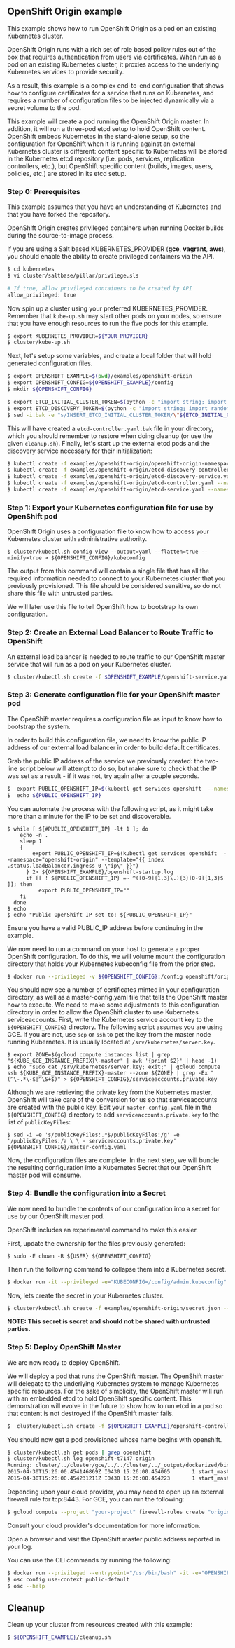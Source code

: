 ## OpenShift Origin example

This example shows how to run OpenShift Origin as a pod on an existing Kubernetes cluster.

OpenShift Origin runs with a rich set of role based policy rules out of the box that requires authentication from users via certificates.  When run as a pod on an existing Kubernetes cluster, it proxies access to the underlying Kubernetes services to provide security.

As a result, this example is a complex end-to-end configuration that shows how to configure certificates for a service that runs on Kubernetes, and requires a number of configuration files to be injected dynamically via a secret volume to the pod.

This example will create a pod running the OpenShift Origin master. In addition, it will run a three-pod etcd setup to hold OpenShift content. OpenShift embeds Kubernetes in the stand-alone setup, so the configuration for OpenShift when it is running against an external Kubernetes cluster is different: content specific to Kubernetes will be stored in the Kubernetes etcd repository (i.e. pods, services, replication controllers, etc.), but OpenShift specific content (builds, images, users, policies, etc.) are stored in its etcd setup.

### Step 0: Prerequisites

This example assumes that you have an understanding of Kubernetes and that you have forked the repository.

OpenShift Origin creates privileged containers when running Docker builds during the source-to-image process.

If you are using a Salt based KUBERNETES_PROVIDER (**gce**, **vagrant**, **aws**), you should enable the
ability to create privileged containers via the API.

```sh
$ cd kubernetes
$ vi cluster/saltbase/pillar/privilege.sls

# If true, allow privileged containers to be created by API
allow_privileged: true
```

Now spin up a cluster using your preferred KUBERNETES_PROVIDER. Remember that `kube-up.sh` may start other pods on your nodes, so ensure that you have enough resources to run the five pods for this example.


```sh
$ export KUBERNETES_PROVIDER=${YOUR_PROVIDER}
$ cluster/kube-up.sh
```

Next, let's setup some variables, and create a local folder that will hold generated configuration files.

```sh
$ export OPENSHIFT_EXAMPLE=$(pwd)/examples/openshift-origin
$ export OPENSHIFT_CONFIG=${OPENSHIFT_EXAMPLE}/config
$ mkdir ${OPENSHIFT_CONFIG}

$ export ETCD_INITIAL_CLUSTER_TOKEN=$(python -c "import string; import random; print(''.join(random.SystemRandom().choice(string.ascii_lowercase + string.digits) for _ in range(40)))")
$ export ETCD_DISCOVERY_TOKEN=$(python -c "import string; import random; print(\"etcd-cluster-\" + ''.join(random.SystemRandom().choice(string.ascii_lowercase + string.digits) for _ in range(5)))")
$ sed -i.bak -e "s/INSERT_ETCD_INITIAL_CLUSTER_TOKEN/\"${ETCD_INITIAL_CLUSTER_TOKEN}\"/g" -e "s/INSERT_ETCD_DISCOVERY_TOKEN/\"${ETCD_DISCOVERY_TOKEN}\"/g" ${OPENSHIFT_EXAMPLE}/etcd-controller.yaml
```

This will have created a `etcd-controller.yaml.bak` file in your directory, which you should remember to restore when doing cleanup (or use the given `cleanup.sh`). Finally, let's start up the external etcd pods and the discovery service necessary for their initialization:

```sh
$ kubectl create -f examples/openshift-origin/openshift-origin-namespace.yaml
$ kubectl create -f examples/openshift-origin/etcd-discovery-controller.yaml --namespace="openshift-origin"
$ kubectl create -f examples/openshift-origin/etcd-discovery-service.yaml --namespace="openshift-origin"
$ kubectl create -f examples/openshift-origin/etcd-controller.yaml --namespace="openshift-origin"
$ kubectl create -f examples/openshift-origin/etcd-service.yaml --namespace="openshift-origin"
```

### Step 1: Export your Kubernetes configuration file for use by OpenShift pod

OpenShift Origin uses a configuration file to know how to access your Kubernetes cluster with administrative authority.

```
$ cluster/kubectl.sh config view --output=yaml --flatten=true --minify=true > ${OPENSHIFT_CONFIG}/kubeconfig
```

The output from this command will contain a single file that has all the required information needed to connect to your Kubernetes cluster that you previously provisioned. This file should be considered sensitive, so do not share this file with untrusted parties.

We will later use this file to tell OpenShift how to bootstrap its own configuration.

### Step 2: Create an External Load Balancer to Route Traffic to OpenShift

An external load balancer is needed to route traffic to our OpenShift master service that will run as a pod on your Kubernetes cluster.


```sh
$ cluster/kubectl.sh create -f $OPENSHIFT_EXAMPLE/openshift-service.yaml --namespace="openshift-origin"
```

### Step 3: Generate configuration file for your OpenShift master pod

The OpenShift master requires a configuration file as input to know how to bootstrap the system.

In order to build this configuration file, we need to know the public IP address of our external load balancer in order to build default certificates.

Grab the public IP address of the service we previously created: the two-line script below will attempt to do so, but make sure to check that the IP was set as a result - if it was not, try again after a couple seconds.


```sh
$  export PUBLIC_OPENSHIFT_IP=$(kubectl get services openshift  --namespace="openshift-origin" --template="{{ index .status.loadBalancer.ingress 0 \"ip\" }}")
$  echo ${PUBLIC_OPENSHIFT_IP}
```

You can automate the process with the following script, as it might take more than a minute for the IP to be set and discoverable.

```shell
$ while [ ${#PUBLIC_OPENSHIFT_IP} -lt 1 ]; do
  	echo -n .
  	sleep 1
  	{
	  	export PUBLIC_OPENSHIFT_IP=$(kubectl get services openshift  --namespace="openshift-origin" --template="{{ index .status.loadBalancer.ingress 0 \"ip\" }}")
	  } 2> ${OPENSHIFT_EXAMPLE}/openshift-startup.log
	  if [[ ! ${PUBLIC_OPENSHIFT_IP} =~ ^([0-9]{1,3}\.){3}[0-9]{1,3}$ ]]; then
		  export PUBLIC_OPENSHIFT_IP=""
  	fi
  done
$ echo
$ echo "Public OpenShift IP set to: ${PUBLIC_OPENSHIFT_IP}"
```

Ensure you have a valid PUBLIC_IP address before continuing in the example.

We now need to run a command on your host to generate a proper OpenShift configuration.  To do this, we will volume mount the configuration directory that holds your Kubernetes kubeconfig file from the prior step.


```sh
$ docker run --privileged -v ${OPENSHIFT_CONFIG}:/config openshift/origin start master --write-config=/config --kubeconfig=/config/kubeconfig --master=https://localhost:8443 --public-master=https://${PUBLIC_OPENSHIFT_IP}:8443 --etcd=http://etcd:2379
```

You should now see a number of certificates minted in your configuration directory, as well as a master-config.yaml file that tells the OpenShift master how to execute.  We need to make some adjustments to this configuration directory in order to allow the OpenShift cluster to use Kubernetes serviceaccounts. First, write the Kubernetes service account key to the `${OPENSHIFT_CONFIG}` directory. The following script assumes you are using GCE. If you are not, use `scp` or `ssh` to get the key from the master node running Kubernetes. It is usually located at `/srv/kubernetes/server.key`.

```shell
$ export ZONE=$(gcloud compute instances list | grep "${KUBE_GCE_INSTANCE_PREFIX}\-master" | awk '{print $2}' | head -1)
$ echo "sudo cat /srv/kubernetes/server.key; exit;" | gcloud compute ssh ${KUBE_GCE_INSTANCE_PREFIX}-master --zone ${ZONE} | grep -Ex "(^\-.*\-$|^\S+$)" > ${OPENSHIFT_CONFIG}/serviceaccounts.private.key

```

Although we are retrieving the private key from the Kubernetes master, OpenShift will take care of the conversion for us so that serviceaccounts are created with the public key. Edit your `master-config.yaml` file in the `${OPENSHIFT_CONFIG}` directory to add `serviceaccounts.private.key` to the list of `publicKeyFiles`:

```shell
$ sed -i -e 's/publicKeyFiles:.*$/publicKeyFiles:/g' -e '/publicKeyFiles:/a \ \ - serviceaccounts.private.key' ${OPENSHIFT_CONFIG}/master-config.yaml
```

Now, the configuration files are complete. In the next step, we will bundle the resulting configuration into a Kubernetes Secret that our OpenShift master pod will consume.

### Step 4: Bundle the configuration into a Secret

We now need to bundle the contents of our configuration into a secret for use by our OpenShift master pod.

OpenShift includes an experimental command to make this easier.

First, update the ownership for the files previously generated:

```
$ sudo -E chown -R ${USER} ${OPENSHIFT_CONFIG}
```

Then run the following command to collapse them into a Kubernetes secret.

```sh
$ docker run -it --privileged -e="KUBECONFIG=/config/admin.kubeconfig" -v ${OPENSHIFT_CONFIG}:/config openshift/origin cli secrets new openshift-config /config -o json &> examples/openshift-origin/secret.json
```

Now, lets create the secret in your Kubernetes cluster.

```sh
$ cluster/kubectl.sh create -f examples/openshift-origin/secret.json --namespace="openshift-origin"
```

**NOTE: This secret is secret and should not be shared with untrusted parties.**

### Step 5: Deploy OpenShift Master

We are now ready to deploy OpenShift.

We will deploy a pod that runs the OpenShift master.  The OpenShift master will delegate to the underlying Kubernetes
system to manage Kubernetes specific resources.  For the sake of simplicity, the OpenShift master will run with an embedded etcd to hold OpenShift specific content.  This demonstration will evolve in the future to show how to run etcd in a pod so that content is not destroyed if the OpenShift master fails.

```sh
$  cluster/kubectl.sh create -f ${OPENSHIFT_EXAMPLE}/openshift-controller.yaml --namespace="openshift-origin"
```

You should now get a pod provisioned whose name begins with openshift.

```sh
$ cluster/kubectl.sh get pods | grep openshift
$ cluster/kubectl.sh log openshift-t7147 origin
Running: cluster/../cluster/gce/../../cluster/../_output/dockerized/bin/linux/amd64/kubectl logs openshift-t7t47 origin
2015-04-30T15:26:00.454146869Z I0430 15:26:00.454005       1 start_master.go:296] Starting an OpenShift master, reachable at 0.0.0.0:8443 (etcd: [https://10.0.27.2:4001])
2015-04-30T15:26:00.454231211Z I0430 15:26:00.454223       1 start_master.go:297] OpenShift master public address is https://104.197.73.241:8443
```

Depending upon your cloud provider, you may need to open up an external firewall rule for tcp:8443.  For GCE, you can run the following:

```sh
$ gcloud compute --project "your-project" firewall-rules create "origin" --allow tcp:8443 --network "your-network" --source-ranges "0.0.0.0/0"
```

Consult your cloud provider's documentation for more information.

Open a browser and visit the OpenShift master public address reported in your log.

You can use the CLI commands by running the following:

```sh
$ docker run --privileged --entrypoint="/usr/bin/bash" -it -e="OPENSHIFTCONFIG=/config/admin.kubeconfig" -v ${OPENSHIFT_CONFIG}:/config openshift/origin
$ osc config use-context public-default
$ osc --help
```

## Cleanup

Clean up your cluster from resources created with this example:

```sh
$ ${OPENSHIFT_EXAMPLE}/cleanup.sh
```

